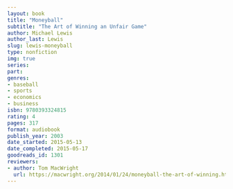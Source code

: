 ```yaml
---
layout: book
title: "Moneyball"
subtitle: "The Art of Winning an Unfair Game"
author: Michael Lewis
author_last: Lewis
slug: lewis-moneyball
type: nonfiction
img: true
series: 
part: 
genres:
- baseball
- sports
- economics
- business
isbn: 9780393324815
rating: 4
pages: 317
format: audiobook
publish_year: 2003
date_started: 2015-05-13
date_completed: 2015-05-17
goodreads_id: 1301
reviewers:
- author: Tom MacWright
  url: https://macwright.org/2014/01/24/moneyball-the-art-of-winning.html
---
```

